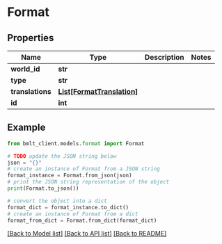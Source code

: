 # Format


## Properties

Name | Type | Description | Notes
------------ | ------------- | ------------- | -------------
**world_id** | **str** |  | 
**type** | **str** |  | 
**translations** | [**List[FormatTranslation]**](FormatTranslation.md) |  | 
**id** | **int** |  | 

## Example

```python
from bmlt_client.models.format import Format

# TODO update the JSON string below
json = "{}"
# create an instance of Format from a JSON string
format_instance = Format.from_json(json)
# print the JSON string representation of the object
print(Format.to_json())

# convert the object into a dict
format_dict = format_instance.to_dict()
# create an instance of Format from a dict
format_from_dict = Format.from_dict(format_dict)
```
[[Back to Model list]](../README.md#documentation-for-models) [[Back to API list]](../README.md#documentation-for-api-endpoints) [[Back to README]](../README.md)


